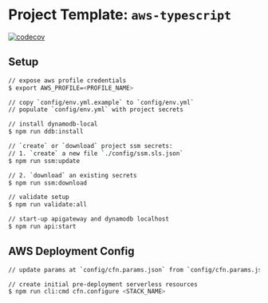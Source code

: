 # Project Template: `aws-typescript`

[![codecov](https://codecov.io/gh/Gilbertly/sls-starter-ts/branch/master/graph/badge.svg?token=3n0d40Byzd)](https://codecov.io/gh/Gilbertly/sls-starter-ts)

## Setup

```sh
// expose aws profile credentials
$ export AWS_PROFILE=<PROFILE_NAME>

// copy `config/env.yml.example` to `config/env.yml`
// populate `config/env.yml` with project secrets

// install dynamodb-local
$ npm run ddb:install

// `create` or `download` project ssm secrets:
// 1. `create` a new file `./config/ssm.sls.json`
$ npm run ssm:update

// 2. `download` an existing secrets
$ npm run ssm:download

// validate setup
$ npm run validate:all

// start-up apigateway and dynamodb localhost
$ npm run api:start
```

## AWS Deployment Config

```sh
// update params at `config/cfn.params.json` from `config/cfn.params.json.example`

// create initial pre-deployment serverless resources
$ npm run cli:cmd cfn.configure <STACK_NAME>
```
